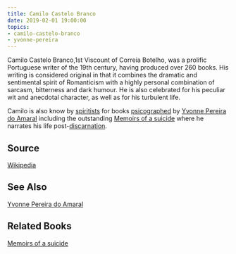 ```yaml
---
title: Camilo Castelo Branco
date: 2019-02-01 19:00:00
topics: 
- camilo-castelo-branco
- yvonne-pereira
---
```


Camilo Castelo Branco,1st Viscount of Correia Botelho, was a prolific Portuguese
writer of the 19th century, having produced over 260 books. His writing is
considered original in that it combines the dramatic and sentimental spirit of
Romanticism with a highly personal combination of sarcasm, bitterness and dark
humour. He is also celebrated for his peculiar wit and anecdotal character, as
well as for his turbulent life.

Camilo is also know by [spiritists](/about/spiritis) for books
[psicographed](/about/psychography) by [Yvonne Pereira do
Amaral](/bio/yvonne-pereira) including the outstanding [Memoirs of a
suicide](/books/memoirs-of-a-suicide) where he narrates his life
post-[discarnation](/about/discarnation).

## Source
[Wikipedia](https://en.wikipedia.org/wiki/Camilo_Castelo_Branco)

## See Also
[Yvonne Pereira do Amaral](/bio/yvonne-pereira) 

## Related Books
[Memoirs of a suicide](/books/memoirs-of-a-suicide)  
